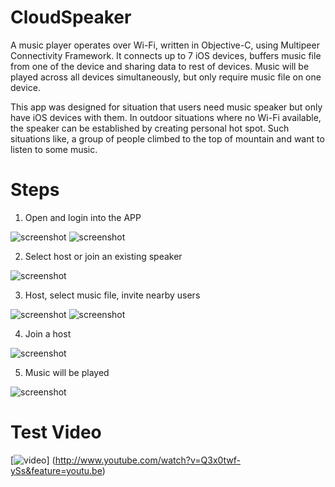 # CloudSpeaker

A music player operates over Wi-Fi, written in Objective-C, using Multipeer Connectivity Framework. It connects up to 7 iOS devices, buffers music file from one of the device and sharing data to rest of devices. Music will be played across all devices simultaneously, but only require music file on one device. 

This app was designed for situation that users need music speaker but only have iOS devices with them. In outdoor situations where no Wi-Fi available, the speaker can be established by creating personal hot spot. Such situations like, a group of people climbed to the top of mountain and want to listen to some music. 

# Steps
1. Open and login into the APP

![screenshot](http://shihengz.com/wp-content/uploads/2015/08/IMG_2737-e1440877114518.png)
![screenshot](http://shihengz.com/wp-content/uploads/2015/07/IMG_2739-e1440877198803.png)

2. Select host or join an existing speaker

![screenshot](http://shihengz.com/wp-content/uploads/2015/07/IMG_2740-e1440877204339.png)

3. Host, select music file, invite nearby users

![screenshot](http://shihengz.com/wp-content/uploads/2015/08/IMG_2743-e1440877109576.png)
![screenshot](http://shihengz.com/wp-content/uploads/2015/07/IMG_2744-e1440877213784.png)

4. Join a host

![screenshot](http://shihengz.com/wp-content/uploads/2015/08/IMG_2746-e1440877084291.png)

5. Music will be played

![screenshot](http://shihengz.com/wp-content/uploads/2015/07/IMG_2748-e1440877189853.png)

# Test Video

[![video](http://img.youtube.com/vi/Q3x0twf-ySs&feature=youtu.be/0.jpg)]
(http://www.youtube.com/watch?v=Q3x0twf-ySs&feature=youtu.be)
